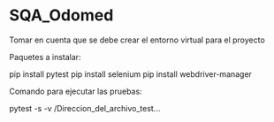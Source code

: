 # SQA_Odomed
Tomar en cuenta que se debe crear el entorno virtual para el proyecto

Paquetes a instalar:

pip install pytest
pip install selenium
pip install webdriver-manager

Comando para ejecutar las pruebas:

pytest -s -v /Direccion_del_archivo_test...
